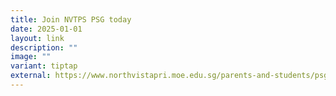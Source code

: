 ```yaml
---
title: Join NVTPS PSG today
date: 2025-01-01
layout: link
description: ""
image: ""
variant: tiptap
external: https://www.northvistapri.moe.edu.sg/parents-and-students/psg/
---
```

